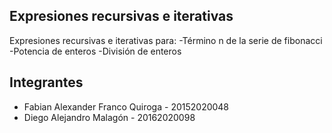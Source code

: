 ## Expresiones recursivas e iterativas

Expresiones recursivas e iterativas para: 
-Término n de la serie de fibonacci
-Potencia de enteros 
-División de enteros

##  Integrantes

- Fabian Alexander Franco Quiroga - 20152020048 
- Diego Alejandro Malagón - 20162020098
